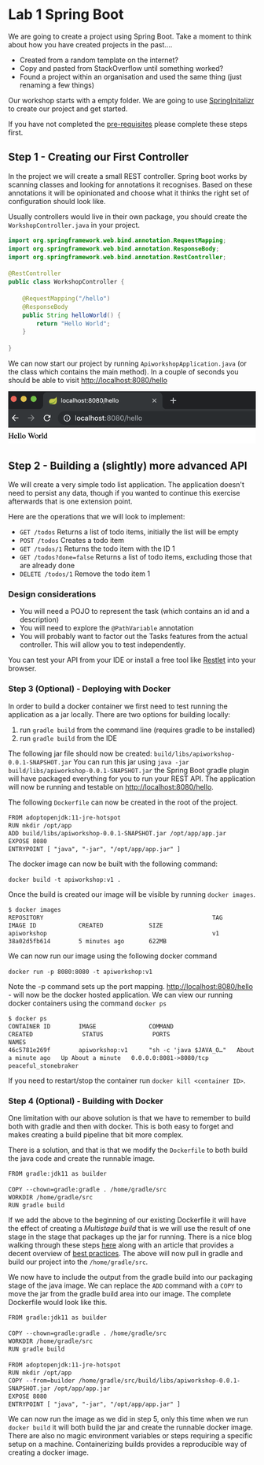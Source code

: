 # Lab 1 Spring Boot

We are going to create a project using Spring Boot. Take a moment to think about how you have created projects in the past....

* Created from a random template on the internet?
* Copy and pasted from StackOverflow until something worked?
* Found a project within an organisation and used the same thing (just renaming a few things)

Our workshop starts with a empty folder. We are going to use [SpringInitalizr](<https://start.spring.io>) to create our project and get started.

If you have not completed the [pre-requisites](../prerequisites/README.md) please complete these steps first.

## Step 1 - Creating our First Controller

In the project we will create a small REST controller.
Spring boot works by scanning classes and looking for annotations it recognises.
Based on these annotations it will be opinionated and choose what it thinks the right set of configuration should look like.

Usually controllers would live in their own package, you should create the `WorkshopController.java` in your project.

```java
import org.springframework.web.bind.annotation.RequestMapping;
import org.springframework.web.bind.annotation.ResponseBody;
import org.springframework.web.bind.annotation.RestController;

@RestController
public class WorkshopController {

    @RequestMapping("/hello")
    @ResponseBody
    public String helloWorld() {
        return "Hello World";
    }

}
```

We can now start our project by running `ApiworkshopApplication.java` (or the class which contains the main method).
In a couple of seconds you should be able to visit [http://localhost:8080/hello](http://localhost:8080/hello)

![Hello World](01C-hello-world.png)

## Step 2 - Building a (slightly) more advanced API

We will create a very simple todo list application.
The application doesn't need to persist any data, though if you wanted to continue this exercise afterwards that is one extension point.

Here are the operations that we will look to implement:

* `GET /todos` Returns a list of todo items, initially the list will be empty
* `POST /todos` Creates a todo item
* `GET /todos/1` Returns the todo item with the ID 1
* `GET /todos?done=false` Returns a list of todo items, excluding those that are already done
* `DELETE /todos/1` Remove the todo item 1

### Design considerations

* You will need a POJO to represent the task (which contains an id and a description)
* You will need to explore the `@PathVariable` annotation
* You will probably want to factor out the Tasks features from the actual controller.
This will allow you to test independently.

You can test your API from your IDE or install a free tool like [Restlet](<https://chrome.google.com/webstore/detail/restlet-client-rest-api-t/aejoelaoggembcahagimdiliamlcdmfm?hl=en>)
into your browser.

### Step 3 (Optional) - Deploying with Docker

In order to build a docker container we first need to test running the application as a jar locally.
There are two options for building locally:

1. run `gradle build` from the command line (requires gradle to be installed)
1. run `gradle build` from the IDE

The following jar file should now be created: `build/libs/apiworkshop-0.0.1-SNAPSHOT.jar`
You can run this jar using `java -jar build/libs/apiworkshop-0.0.1-SNAPSHOT.jar` the Spring Boot gradle plugin will have packaged everything for you to run your REST API.
The application will now be running and testable on <http://localhost:8080/hello>.

The following `Dockerfile` can now be created in the root of the project.

```docker
FROM adoptopenjdk:11-jre-hotspot
RUN mkdir /opt/app
ADD build/libs/apiworkshop-0.0.1-SNAPSHOT.jar /opt/app/app.jar
EXPOSE 8080
ENTRYPOINT [ "java", "-jar", "/opt/app/app.jar" ]
```

The docker image can now be built with the following command:

`docker build -t apiworkshop:v1 .`

Once the build is created our image will be visible by running `docker images`.

```shell
$ docker images
REPOSITORY                                                TAG                 IMAGE ID            CREATED             SIZE
apiworkshop                                               v1                  38a02d5fb614        5 minutes ago       622MB
```

We can now run our image using the following docker command

`docker run -p 8080:8080 -t apiworkshop:v1`

Note the -p command sets up the port mapping. <http://localhost:8080/hello> - will now be the docker hosted application.
We can view our running docker containers using the command `docker ps`

```shell
$ docker ps
CONTAINER ID        IMAGE               COMMAND                  CREATED              STATUS              PORTS                    NAMES
46c5781e269f        apiworkshop:v1      "sh -c 'java $JAVA_O…"   About a minute ago   Up About a minute   0.0.0.0:8081->8080/tcp   peaceful_stonebraker
```

If you need to restart/stop the container run `docker kill <container ID>`.

### Step 4 (Optional) - Building with Docker

One limitation with our above solution is that we have to remember to build both with gradle and then with docker.
This is both easy to forget and makes creating a build pipeline that bit more complex.

There is a solution, and that is that we modify the `Dockerfile` to both build the java code and create the runnable image.

```docker
FROM gradle:jdk11 as builder

COPY --chown=gradle:gradle . /home/gradle/src
WORKDIR /home/gradle/src
RUN gradle build
```

If we add the above to the beginning of our existing Dockerfile it will have the effect of creating a _Multistage build_ that is we will use the result of one stage in the stage that packages up the jar for running.
There is a nice blog walking through these steps [here](http://paulbakker.io/java/docker-gradle-multistage/) along with an article that provides a decent overview of [best practices](https://blog.docker.com/2019/07/intro-guide-to-dockerfile-best-practices/).
The above will now pull in gradle and build our project into the `/home/gradle/src`.

We now have to include the output from the gradle build into our packaging stage of the java image.
We can replace the `ADD` command with a `COPY` to move the jar from the gradle build area into our image.
The complete Dockerfile would look like this.

```docker
FROM gradle:jdk11 as builder

COPY --chown=gradle:gradle . /home/gradle/src
WORKDIR /home/gradle/src
RUN gradle build

FROM adoptopenjdk:11-jre-hotspot
RUN mkdir /opt/app
COPY --from=builder /home/gradle/src/build/libs/apiworkshop-0.0.1-SNAPSHOT.jar /opt/app/app.jar
EXPOSE 8080
ENTRYPOINT [ "java", "-jar", "/opt/app/app.jar" ]
```

We can now run the image as we did in step 5, only this time when we run `docker build` it will both build the jar and create the runnable docker image.
There are also no magic environment variables or steps requiring a specific setup on a machine.
Containerizing builds provides a reproducible way of creating a docker image.
